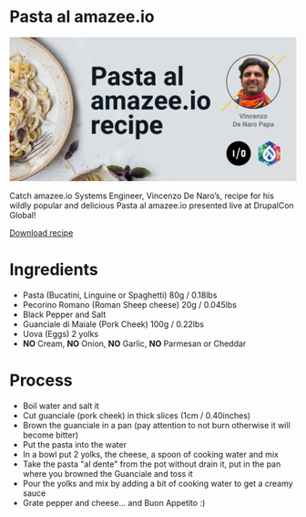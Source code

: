 # Pasta al amazee.io

![Pasta al amazee.io](pasta-al-amazee-io-image.jpg)

Catch amazee.io Systems Engineer, Vincenzo De Naro’s, recipe for his wildly popular and delicious Pasta al amazee.io presented live at DrupalCon Global!

[Download recipe](pasta-al-amazee-io-recipe.pdf)

# Ingredients

- Pasta (Bucatini, Linguine or Spaghetti) 80g / 0.18lbs
- Pecorino Romano (Roman Sheep cheese) 20g / 0.045lbs
- Black Pepper and Salt
- Guanciale di Maiale (Pork Cheek) 100g / 0.22lbs
- Uova (Eggs) 2 yolks
- **NO** Cream, **NO** Onion, **NO** Garlic, **NO** Parmesan or Cheddar


# Process
- Boil water and salt it
- Cut guanciale (pork cheek) in thick slices (1cm / 0.40inches)
- Brown the guanciale in a pan (pay attention to not burn otherwise it will become bitter)
- Put the pasta into the water
- In a bowl put 2 yolks, the cheese, a spoon of cooking water and mix
- Take the pasta "al dente" from the pot without drain it, put in the pan where you browned the Guanciale and toss it
- Pour the yolks and mix by adding a bit of cooking water to get a creamy sauce
- Grate pepper and cheese... and Buon Appetito :)

